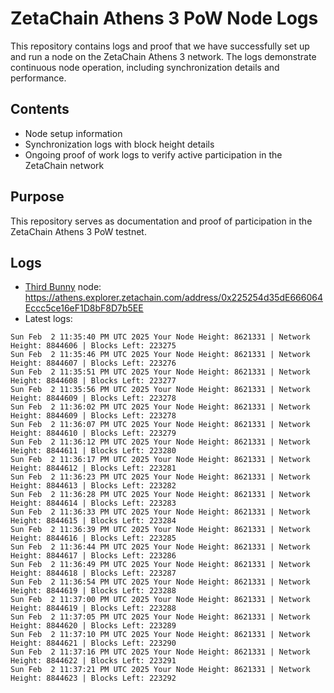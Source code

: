 # ZetaChain Athens 3 PoW Node Logs
This repository contains logs and proof that we have successfully set up and run a node on the ZetaChain Athens 3 network. The logs demonstrate continuous node operation, including synchronization details and performance.

## Contents
- Node setup information
- Synchronization logs with block height details
- Ongoing proof of work logs to verify active participation in the ZetaChain network

## Purpose
This repository serves as documentation and proof of participation in the ZetaChain Athens 3 PoW testnet.

## Logs

- [Third Bunny](https://thirdbunny.xyz/) node: https://athens.explorer.zetachain.com/address/0x225254d35dE666064Eccc5ce16eF1D8bF8D7b5EE
- Latest logs:
```
Sun Feb  2 11:35:40 PM UTC 2025 Your Node Height: 8621331 | Network Height: 8844606 | Blocks Left: 223275
Sun Feb  2 11:35:46 PM UTC 2025 Your Node Height: 8621331 | Network Height: 8844607 | Blocks Left: 223276
Sun Feb  2 11:35:51 PM UTC 2025 Your Node Height: 8621331 | Network Height: 8844608 | Blocks Left: 223277
Sun Feb  2 11:35:56 PM UTC 2025 Your Node Height: 8621331 | Network Height: 8844609 | Blocks Left: 223278
Sun Feb  2 11:36:02 PM UTC 2025 Your Node Height: 8621331 | Network Height: 8844609 | Blocks Left: 223278
Sun Feb  2 11:36:07 PM UTC 2025 Your Node Height: 8621331 | Network Height: 8844610 | Blocks Left: 223279
Sun Feb  2 11:36:12 PM UTC 2025 Your Node Height: 8621331 | Network Height: 8844611 | Blocks Left: 223280
Sun Feb  2 11:36:17 PM UTC 2025 Your Node Height: 8621331 | Network Height: 8844612 | Blocks Left: 223281
Sun Feb  2 11:36:23 PM UTC 2025 Your Node Height: 8621331 | Network Height: 8844613 | Blocks Left: 223282
Sun Feb  2 11:36:28 PM UTC 2025 Your Node Height: 8621331 | Network Height: 8844614 | Blocks Left: 223283
Sun Feb  2 11:36:33 PM UTC 2025 Your Node Height: 8621331 | Network Height: 8844615 | Blocks Left: 223284
Sun Feb  2 11:36:39 PM UTC 2025 Your Node Height: 8621331 | Network Height: 8844616 | Blocks Left: 223285
Sun Feb  2 11:36:44 PM UTC 2025 Your Node Height: 8621331 | Network Height: 8844617 | Blocks Left: 223286
Sun Feb  2 11:36:49 PM UTC 2025 Your Node Height: 8621331 | Network Height: 8844618 | Blocks Left: 223287
Sun Feb  2 11:36:54 PM UTC 2025 Your Node Height: 8621331 | Network Height: 8844619 | Blocks Left: 223288
Sun Feb  2 11:37:00 PM UTC 2025 Your Node Height: 8621331 | Network Height: 8844619 | Blocks Left: 223288
Sun Feb  2 11:37:05 PM UTC 2025 Your Node Height: 8621331 | Network Height: 8844620 | Blocks Left: 223289
Sun Feb  2 11:37:10 PM UTC 2025 Your Node Height: 8621331 | Network Height: 8844621 | Blocks Left: 223290
Sun Feb  2 11:37:16 PM UTC 2025 Your Node Height: 8621331 | Network Height: 8844622 | Blocks Left: 223291
Sun Feb  2 11:37:21 PM UTC 2025 Your Node Height: 8621331 | Network Height: 8844623 | Blocks Left: 223292
```
